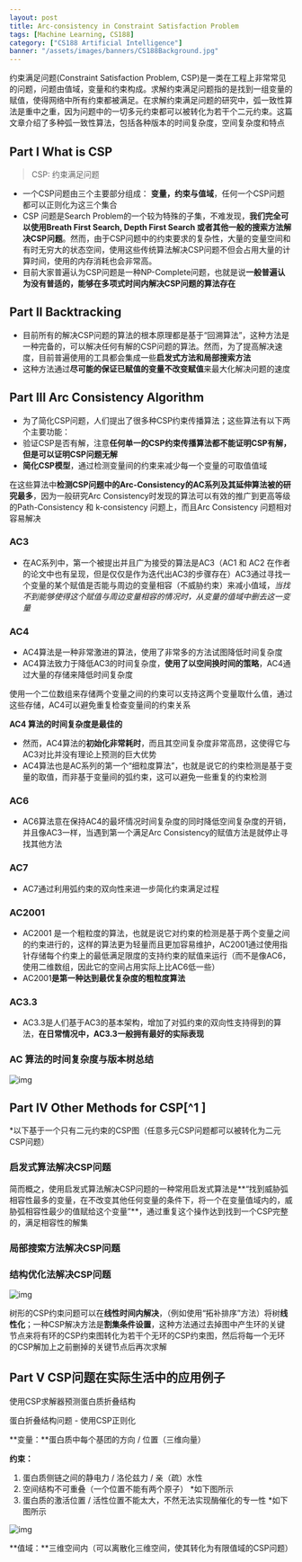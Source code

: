 ```yaml
---
layout: post
title: Arc-consistency in Constraint Satisfaction Problem
tags: [Machine Learning, CS188]
category: ["CS188 Artificial Intelligence"]
banner: "/assets/images/banners/CS188Background.jpg"
---
```


约束满足问题(Constraint Satisfaction Problem, CSP)是一类在工程上非常常见的问题，问题由值域，变量和约束构成。求解约束满足问题指的是找到一组变量的赋值，使得网络中所有约束都被满足。在求解约束满足问题的研究中，弧一致性算法是重中之重，因为问题中的一切多元约束都可以被转化为若干个二元约束。这篇文章介绍了多种弧一致性算法，包括各种版本的时间复杂度，空间复杂度和特点

## Part I What is CSP

> CSP: 约束满足问题

- 一个CSP问题由三个主要部分组成： **变量，约束与值域**，任何一个CSP问题都可以正则化为这三个集合
- CSP 问题是Search Problem的一个较为特殊的子集，不难发现，**我们完全可以使用Breath First Search, Depth First Search 或者其他一般的搜索方法解决CSP问题**。然而，由于CSP问题中的约束要求的复杂性，大量的变量空间和有时无穷大的状态空间，使用这些传统算法解决CSP问题不但会占用大量的计算时间，使用的内存消耗也会非常高。
- 目前大家普遍认为CSP问题是一种NP-Complete问题，也就是说**一般普遍认为没有普适的，能够在多项式时间内解决CSP问题的算法存在**

## Part II Backtracking

- 目前所有的解决CSP问题的算法的根本原理都是基于“回溯算法”，这种方法是一种完备的，可以解决任何有解的CSP问题的算法。然而，为了提高解决速度，目前普遍使用的工具都会集成一些**启发式方法和局部搜索方法**
- 这种方法通过**尽可能的保证已赋值的变量不改变赋值**来最大化解决问题的速度

## Part III Arc Consistency Algorithm

- 为了简化CSP问题，人们提出了很多种CSP约束传播算法；这些算法有以下两个主要功能：
- 验证CSP是否有解，注意**任何单一的CSP约束传播算法都不能证明CSP有解，但是可以证明CSP问题无解**
- **简化CSP模型**，通过检测变量间的约束来减少每一个变量的可取值值域

在这些算法中**检测CSP问题中的Arc-Consistency的AC系列及其延伸算法被的研究最多**，因为一般研究Arc Consistency时发现的算法可以有效的推广到更高等级的Path-Consistency 和 k-consistency 问题上，而且Arc Consistency 问题相对容易解决

### AC3

- 在AC系列中，第一个被提出并且广为接受的算法是AC3（AC1 和 AC2 在作者的论文中也有呈现，但是仅仅是作为迭代出AC3的步骤存在）AC3通过寻找一个变量的某个赋值是否能与周边的变量相容（不威胁约束）来减小值域，*当找不到能够使得这个赋值与周边变量相容的情况时，从变量的值域中删去这一变量*

### AC4

- AC4算法是一种非常激进的算法，使用了非常多的方法试图降低时间复杂度
- AC4算法致力于降低AC3的时间复杂度，**使用了以空间换时间的策略**，AC4通过大量的存储来降低时间复杂度

使用一个二位数组来存储两个变量之间的约束可以支持这两个变量取什么值，通过这些存储，AC4可以避免重复检查变量间的约束关系

**AC4 算法的时间复杂度是最佳的**

- 然而，AC4算法的**初始化非常耗时**，而且其空间复杂度非常高昂，这使得它与AC3对比并没有理论上预测的巨大优势
- AC4算法也是AC系列的第一个“细粒度算法”，也就是说它的约束检测是基于变量的取值，而非基于变量间的弧约束，这可以避免一些重复的约束检测

### AC6

- AC6算法意在保持AC4的最坏情况时间复杂度的同时降低空间复杂度的开销，并且像AC3一样，当遇到第一个满足Arc Consistency的赋值方法是就停止寻找其他方法

### AC7

- AC7通过利用弧约束的双向性来进一步简化约束满足过程

### AC2001

- AC2001 是一个粗粒度的算法，也就是说它对约束的检测是基于两个变量之间的约束进行的，这样的算法更为轻量而且更加容易维护，AC2001通过使用指针存储每个约束上的最低满足限度的支持约束的赋值来运行（而不是像AC6，使用二维数组，因此它的空间占用实际上比AC6低一些）
- AC2001**是第一种达到最优复杂度的粗粒度算法**

### AC3.3

- AC3.3是人们基于AC3的基本架构，增加了对弧约束的双向性支持得到的算法，**在日常情况中，AC3.3一般拥有最好的实际表现**

### AC 算法的时间复杂度与版本树总结

![img](https://gitee.com/MarkYutianChen/mark-markdown-imagebed/raw/master/20210502162955.jpeg)

## Part IV Other Methods for CSP[^1 ]

*以下基于一个只有二元约束的CSP图（任意多元CSP问题都可以被转化为二元CSP问题）

### 启发式算法解决CSP问题

简而概之，使用启发式算法解决CSP问题的一种常用启发式算法是**“找到威胁弧相容性最多的变量，在不改变其他任何变量的条件下，将一个在变量值域内的，威胁弧相容性最少的值赋给这个变量”**，通过重复这个操作达到找到一个CSP完整的，满足相容性的解集

### 局部搜索方法解决CSP问题

### 结构优化法解决CSP问题

![img](https://gitee.com/MarkYutianChen/mark-markdown-imagebed/raw/master/20210502162958.jpeg)

树形的CSP约束问题可以在**线性时间内解决**，（例如使用“拓补排序”方法）将树**线性化**；一种CSP解决方法是**割集条件设置**，这种方法通过去掉图中产生环的关键节点来将有环的CSP约束图转化为若干个无环的CSP约束图，然后将每一个无环的CSP解加上之前删掉的关键节点后再次求解

## Part V CSP问题在实际生活中的应用例子

使用CSP求解器预测蛋白质折叠结构

蛋白折叠结构问题 - 使用CSP正则化

**变量：**蛋白质中每个基团的方向 / 位置（三维向量）

**约束：**

1. 蛋白质侧链之间的静电力 / 洛伦兹力 / 亲（疏）水性
2. 空间结构不可重叠（一个位置不能有两个原子） *如下图所示
3. 蛋白质的激活位置 / 活性位置不能太大，不然无法实现酶催化的专一性 *如下图所示

![img](https://gitee.com/MarkYutianChen/mark-markdown-imagebed/raw/master/20210502163001.jpeg)

**值域：**三维空间内（可以离散化三维空间，使其转化为有限值域的CSP问题）